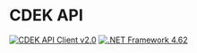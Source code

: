 # CDEK API

[![CDEK API Client v2.0](https://img.shields.io/badge/cdek-v2.0-green)](https://api-docs.cdek.ru/29923741.html)
[![.NET Framework 4.62](https://img.shields.io/badge/.net-v4.62-yellow)](https://www.microsoft.com/ru-RU/download/details.aspx?id=53321)
